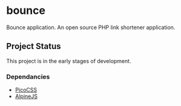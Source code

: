 # bounce
Bounce application. An open source PHP link shortener application.

## Project Status

This project is in the early stages of development. 

### Dependancies 

* [PicoCSS](https://picocss.com/)
* [AlpineJS](https://alpinejs.dev/)